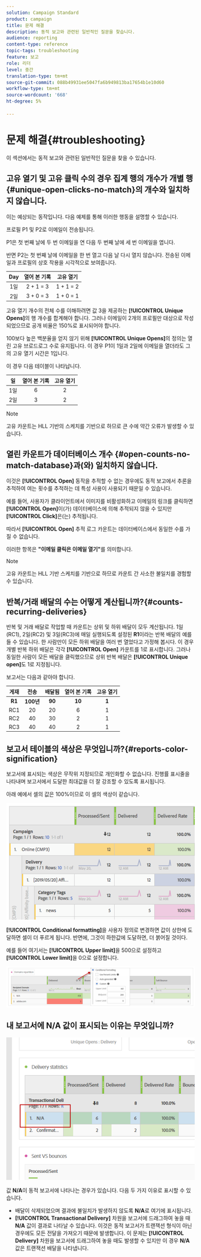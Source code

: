 ```yaml
---
solution: Campaign Standard
product: campaign
title: 문제 해결
description: 동적 보고와 관련된 일반적인 질문을 찾습니다.
audience: reporting
content-type: reference
topic-tags: troubleshooting
feature: 보고
role: 리더
level: 중간
translation-type: tm+mt
source-git-commit: 088b49931ee5047fa6b949813ba17654b1e10d60
workflow-type: tm+mt
source-wordcount: '668'
ht-degree: 5%

---
```



# 문제 해결{#troubleshooting}

이 섹션에서는 동적 보고와 관련된 일반적인 질문을 찾을 수 있습니다.

## 고유 열기 및 고유 클릭 수의 경우 집계 행의 개수가 개별 행 {#unique-open-clicks-no-match}의 개수와 일치하지 않습니다.

이는 예상되는 동작입니다.
다음 예제를 통해 이러한 행동을 설명할 수 있습니다.

프로필 P1 및 P2로 이메일이 전송됩니다.

P1은 첫 번째 날에 두 번 이메일을 연 다음 두 번째 날에 세 번 이메일을 엽니다.

반면 P2는 첫 번째 날에 이메일을 한 번 열고 다음 날 다시 열지 않습니다.
전송된 이메일과 프로필의 상호 작용을 시각적으로 보여줍니다.

<table> 
 <thead> 
  <tr> 
   <th align="center"> <strong>Day</strong> <br /> </th> 
   <th align="center"> <strong>열어 본 기록</strong> <br /> </th> 
   <th align="center"> <strong>고유 열기</strong> <br /> </th> 
  </tr> 
 </thead> 
 <tbody> 
  <tr> 
   <td align="center"> 1일<br /> </td> 
   <td align="center"> 2 + 1 = 3<br /> </td> 
   <td align="center"> 1 + 1 = 2<br /> </td> 
  </tr> 
  <tr> 
   <td align="center"> 2일<br /> </td> 
   <td align="center"> 3 + 0 = 3<br /> </td> 
   <td align="center"> 1 + 0 = 1<br /> </td> 
  </tr>
 </tbody> 
</table>

고유 열기 개수의 전체 수를 이해하려면 값 3을 제공하는 **[!UICONTROL Unique Opens]**&#x200B;의 행 개수를 합계해야 합니다. 그러나 이메일이 2개의 프로필만 대상으로 작성되었으므로 공개 비율은 150%로 표시되어야 합니다.

100보다 높은 백분율을 얻지 않기 위해 **[!UICONTROL Unique Opens]**&#x200B;의 정의는 열린 고유 브로드로그 수로 유지됩니다. 이 경우 P1이 1일과 2일에 이메일을 열더라도 그의 고유 열기 시간은 1입니다.

이 경우 다음 테이블이 나타납니다.

<table> 
 <thead> 
  <tr> 
   <th align="center"> <strong>일</strong> <br /> </th> 
   <th align="center"> <strong>열어 본 기록</strong> <br /> </th> 
   <th align="center"> <strong>고유 열기</strong> <br /> </th> 
  </tr> 
 </thead> 
 <tbody> 
  <tr> 
   <td align="center"> 1일<br /> </td> 
   <td align="center"> 6<br /> </td> 
   <td align="center"> 2<br /> </td>
  </tr> 
  <tr> 
   <td align="center"> 2일<br /> </td> 
   <td align="center"> 3<br /> </td> 
   <td align="center"> 2<br /> </td> 
  </tr> 
 </tbody> 
</table>

>[!NOTE]
>
>고유 카운트는 HLL 기반의 스케치를 기반으로 하므로 큰 수에 약간 오류가 발생할 수 있습니다.

## 열린 카운트가 데이터베이스 개수 {#open-counts-no-match-database}과(와) 일치하지 않습니다.

이것은 **[!UICONTROL Open]** 동작을 추적할 수 없는 경우에도 동적 보고에서 추론을 추적하여 여는 횟수를 추적하는 데 특성 사용이 사용되기 때문일 수 있습니다.

예를 들어, 사용자가 클라이언트에서 이미지를 비활성화하고 이메일의 링크를 클릭하면 **[!UICONTROL Open]**&#x200B;이(가) 데이터베이스에 의해 추적되지 않을 수 있지만 **[!UICONTROL Click]**&#x200B;은(는) 추적됩니다.

따라서 **[!UICONTROL Open]** 추적 로그 카운트는 데이터베이스에서 동일한 수를 가질 수 없습니다.

이러한 항목은 **&quot;이메일 클릭은 이메일 열기&quot;**&#x200B;를 의미합니다.

>[!NOTE]
>
>고유 카운트는 HLL 기반 스케치를 기반으로 하므로 카운트 간 사소한 불일치를 경험할 수 있습니다.

## 반복/거래 배달의 수는 어떻게 계산됩니까?{#counts-recurring-deliveries}

반복 및 거래 배달로 작업할 때 카운트는 상위 및 하위 배달이 모두 계산됩니다.
1일(RC1), 2일(RC2) 및 3일(RC3)에 매일 실행되도록 설정된 **R1**이라는 반복 배달의 예를 들 수 있습니다.
한 사람만이 모든 하위 배달을 여러 번 열었다고 가정해 봅시다. 이 경우 개별 반복 하위 배달은 각각 **[!UICONTROL Open]** 카운트를 1로 표시합니다.
그러나 동일한 사람이 모든 배달을 클릭했으므로 상위 반복 배달은 **[!UICONTROL Unique open]**&#x200B;도 1로 지정됩니다.

보고서는 다음과 같아야 합니다.

<table> 
 <thead> 
  <tr> 
   <th align="center"> <strong>게재</strong> <br /> </th> 
   <th align="center"> <strong>전송</strong> <br /> </th> 
   <th align="center"> <strong>배달됨</strong> <br /> </th>
   <th align="center"> <strong>열어 본 기록</strong> <br /> </th> 
   <th align="center"> <strong>고유 열기</strong> <br /> </th>
  </tr> 
 </thead> 
 <tbody> 
  <tr> 
   <td align="center"> <strong>R1<br/> </td> 
   <td align="center"> <strong>100년<br/> </td> 
   <td align="center"> <strong>90<br/> </td> 
   <td align="center"> <strong>10<br/> </td> 
   <td align="center"> <strong>1<br/> </td> 
  </tr> 
  <tr> 
   <td align="center"> RC1<br/> </td> 
   <td align="center"> 20<br /> </td> 
   <td align="center"> 20<br /> </td> 
   <td align="center"> 6<br /> </td> 
   <td align="center"> 1<br /> </td> 
  </tr>
    <tr> 
   <td align="center"> RC2<br /> </td> 
   <td align="center"> 40<br /> </td> 
   <td align="center"> 30<br /> </td> 
   <td align="center"> 2<br /> </td> 
   <td align="center"> 1<br /> </td> 
  </tr> 
    <tr> 
   <td align="center"> RC3<br /> </td> 
   <td align="center"> 40<br /> </td> 
   <td align="center"> 40<br /> </td> 
   <td align="center"> 2<br /> </td> 
   <td align="center"> 1<br /> </td> 
  </tr> 
 </tbody> 
</table>

## 보고서 테이블의 색상은 무엇입니까?{#reports-color-signification}

보고서에 표시되는 색상은 무작위 지정되므로 개인화할 수 없습니다. 진행률 표시줄을 나타내며 보고서에서 도달한 최대값을 더 잘 강조할 수 있도록 표시됩니다.

아래 예에서 셀의 값은 100%이므로 이 셀의 색상이 같습니다.

![](assets/troubleshooting_1.png)

**[!UICONTROL Conditional formatting]**&#x200B;을 사용자 정의로 변경하면 값이 상한에 도달하면 셀이 더 푸르게 됩니다. 반면에, 그것이 하한값에 도달하면, 더 붉어질 것이다.

예를 들어 여기서는 **[!UICONTROL Upper limit]**&#x200B;을 500으로 설정하고 **[!UICONTROL Lower limit]**&#x200B;을 0으로 설정합니다.

![](assets/troubleshooting_2.png)

## 내 보고서에 N/A 값이 표시되는 이유는 무엇입니까?

![](assets/troubleshooting_3.png)

값 **N/A**&#x200B;이 동적 보고서에 나타나는 경우가 있습니다. 다음 두 가지 이유로 표시할 수 있습니다.

* 배달이 삭제되었으며 결과에 불일치가 발생하지 않도록 **N/A**&#x200B;로 여기에 표시됩니다.
* **[!UICONTROL Transactional Delivery]** 차원을 보고서에 드래그하여 놓을 때 **N/A** 값이 결과로 나타날 수 있습니다. 이것은 동적 보고서가 트랜잭션 형식이 아닌 경우에도 모든 전달을 가져오기 때문에 발생합니다.
이 문제는 **[!UICONTROL Delivery]** 차원을 보고서에 드래그하여 놓을 때도 발생할 수 있지만 이 경우 **N/A** 값은 트랜잭션 배달을 나타냅니다.
